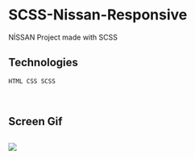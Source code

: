 # SCSS-Nissan-Responsive


NİSSAN Project made with SCSS

## Technologies

```
HTML CSS SCSS
```

<br>
<h2>Screen Gif <h2>

![](nissan.gif)
